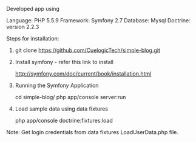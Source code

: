Developed app using

Language: PHP 5.5.9
Framework: Symfony 2.7
Database: Mysql
Doctrine: version 2.2.3

Steps for installation:

1) git clone https://github.com/CuelogicTech/simple-blog.git

2) Install symfony - refer this link to install

	http://symfony.com/doc/current/book/installation.html

3) Running the Symfony Application

	cd simple-blog/
	php app/console server:run

4) Load sample data using data fixtures

	php app/console doctrine:fixtures:load


Note: Get login credentials from data fixtures LoadUserData.php file.